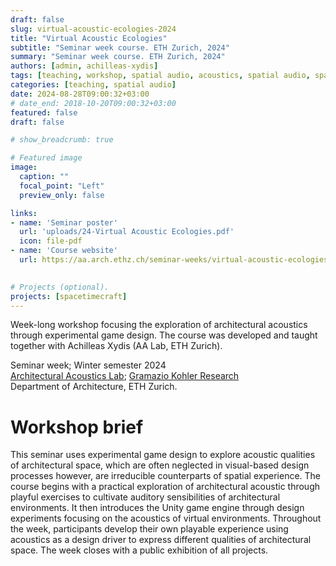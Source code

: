 ```yaml
---
draft: false
slug: virtual-acoustic-ecologies-2024
title: "Virtual Acoustic Ecologies"
subtitle: "Seminar week course. ETH Zurich, 2024"
summary: "Seminar week course. ETH Zurich, 2024"
authors: [admin, achilleas-xydis]
tags: [teaching, workshop, spatial audio, acoustics, spatial audio, spatiotemporal design, exhibition, game design, gamemaking, Unity, ETH Zurich]
categories: [teaching, spatial audio]
date: 2024-08-28T09:00:32+03:00
# date_end: 2018-10-20T09:00:32+03:00
featured: false
draft: false

# show_breadcrumb: true

# Featured image
image:
  caption: ""
  focal_point: "Left"
  preview_only: false

links: 
- name: 'Seminar poster'
  url: 'uploads/24-Virtual Acoustic Ecologies.pdf'
  icon: file-pdf
- name: 'Course website'
  url: https://aa.arch.ethz.ch/seminar-weeks/virtual-acoustic-ecologies/ 
  

# Projects (optional).
projects: [spacetimecraft]
---
```


Week-long workshop focusing the exploration of architectural acoustics through experimental game design. 
The course was developed and taught together with Achilleas Xydis (AA Lab, ETH Zurich).   
 
Seminar week; Winter semester 2024  
[Architectural Acoustics Lab](https://aa.arch.ethz.ch/); [Gramazio Kohler Research](https://gramaziokohler.arch.ethz.ch/)  
Department of Architecture, ETH Zurich. 

# Workshop brief  
This seminar uses experimental game design to explore acoustic qualities of architectural space, which are often neglected in visual-based design processes however, are irreducible counterparts of spatial experience. The course begins with a practical exploration of architectural acoustic through playful exercises to cultivate auditory sensibilities of architectural environments. It then introduces the Unity game engine through design experiments focusing on the acoustics of virtual environments. Throughout the week, participants develop their own playable experience using acoustics as a design driver to express different qualities of architectural space. The week closes with a public exhibition of all projects.
